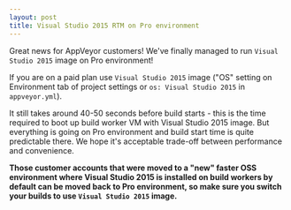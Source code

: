 ```yaml
---
layout: post
title: Visual Studio 2015 RTM on Pro environment
---
```


Great news for AppVeyor customers! We've finally managed to run `Visual Studio 2015` image on Pro environment!

If you are on a paid plan use `Visual Studio 2015` image ("OS" setting on Environment tab of project settings or `os: Visual Studio 2015` in `appveyor.yml`).

It still takes around 40-50 seconds before build starts - this is the time required to boot up build worker VM with Visual Studio 2015 image. But everything is going on Pro environment and build start time is quite predictable there. We hope it's acceptable trade-off between performance and convenience.

**Those customer accounts that were moved to a "new" faster OSS environment where Visual Studio 2015 is installed on build workers by default can be moved back to Pro environment, so make sure you switch your builds to use `Visual Studio 2015` image.**